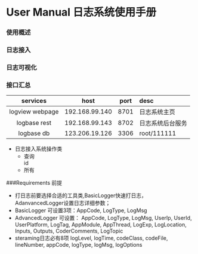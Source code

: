 # User Manual 日志系统使用手册

### 使用概述

### 日志接入

### 日志可视化

### 接口汇总   
  
|   services    |       host     |    port    |      desc      |
|:-------------:|:--------------:|:----------:|:---------------|
|logview webpage| 192.168.99.140 |     8701   | 日志系统主页    |
| logbase  rest | 192.168.99.143 |     8702   | 日志系统后台服务 |
| logbase  db   | 123.206.19.126 |     3306   | root/111111    |

- 日志接入系统操作类 
  - 查询  
   id
  - 所有 
  

###Requirements 前提

- 打日志前要选择合适的工具类,BasicLogger快速打日志，AdanvancedLogger设置日志详细参数；
- BasicLogger 可设置3项：AppCode,  LogType, LogMsg
- AdvancedLogger 可设置：
      AppCode,  LogType, LogMsg, 
      UserIp, UserId, UserPlatform, LogTag,
      AppModule, AppThread, LogExp, LogLocation,
      Inputs, Outputs, CoderComments, LogTopic
- steraming日志必有8项
      logLevel, logTime, codeClass, codeFile, lineNumber, appCode, logType, logMsg, logOptions

    